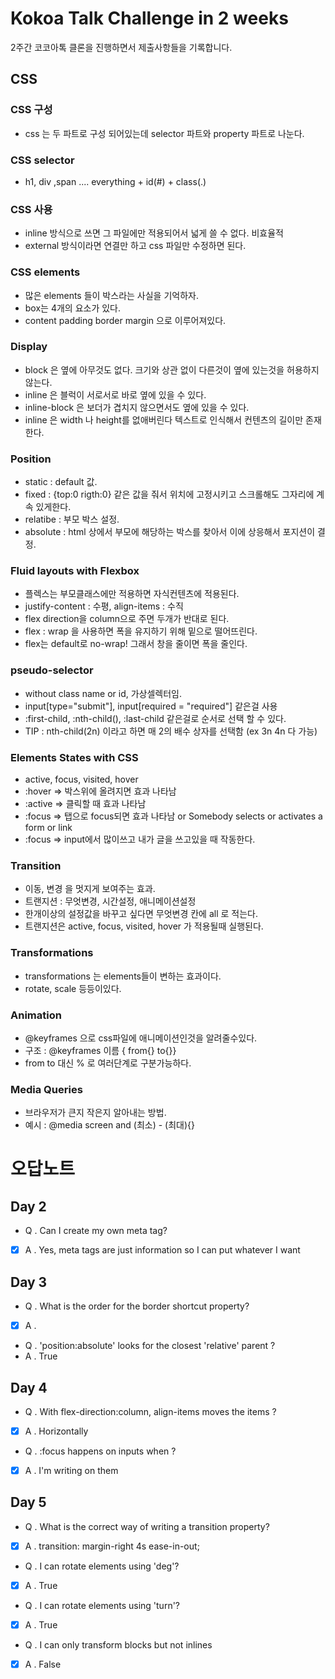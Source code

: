 # Kokoa Talk Challenge in 2 weeks

2주간 코코아톡 클론을 진행하면서 제출사항들을 기록합니다.

## CSS

### CSS 구성
- css 는 두 파트로 구성 되어있는데 selector 파트와 property 파트로 나눈다.

### CSS selector
- h1, div ,span .... everything + id(#) + class(.) 

### CSS 사용
- inline 방식으로 쓰면 그 파일에만 적용되어서 넓게 쓸 수 없다. 비효율적
- external 방식이라면 연결만 하고 css 파일만 수정하면 된다.

### CSS elements
- 많은 elements 들이 박스라는 사실을 기억하자.
- box는 4개의 요소가 있다.
- content padding border margin 으로 이루어져있다.

### Display
- block 은 옆에 아무것도 없다. 크기와 상관 없이 다른것이 옆에 있는것을 허용하지 않는다.
- inline 은 블럭이 서로서로 바로 옆에 있을 수 있다.
- inline-block 은 보더가 겹치지 않으면서도 옆에 있을 수 있다.
- inline 은 width 나 height를 없애버린다 텍스트로 인식해서 컨텐츠의 길이만 존재한다.

### Position
- static : default 값.
- fixed : {top:0 rigth:0} 같은 값을 줘서 위치에 고정시키고 스크롤해도 그자리에 계속 있게한다.
- relatibe : 부모 박스 설정.
- absolute : html 상에서 부모에 해당하는 박스를 찾아서 이에 상응해서 포지션이 결정.

### Fluid layouts with Flexbox
- 플렉스는 부모클래스에만 적용하면 자식컨텐츠에 적용된다.
- justify-content : 수평, align-items : 수직
- flex direction을 column으로 주면 두개가 반대로 된다.
- flex : wrap 을 사용하면 폭을 유지하기 위해 밑으로 떨어뜨린다. 
- flex는 default로 no-wrap! 그래서 창을 줄이면 폭을 줄인다.

### pseudo-selector
- without class name or id, 가상셀렉터임.
- input[type="submit"], input[required = "required"] 같은걸 사용
- :first-child, :nth-child(), :last-child 같은걸로 순서로 선택 할 수 있다.
- TIP : nth-child(2n) 이라고 하면 매 2의 배수 상자를 선택함 (ex 3n 4n  다 가능)

### Elements States with CSS
- active, focus, visited, hover
- :hover    =>  박스위에 올려지면 효과 나타남
- :active   =>  클릭할 때 효과 나타남
- :focus    =>  탭으로 focus되면 효과 나타남 or Somebody selects or activates a form or link
- :focus    =>  input에서 많이쓰고 내가 글을 쓰고있을 때 작동한다.

### Transition
- 이동, 변경 을 멋지게 보여주는 효과.
- 트랜지션 : 무엇변경, 시간설정, 애니메이션설정
- 한개이상의 설정값을 바꾸고 싶다면 무엇변경 칸에 all 로 적는다.
- 트랜지션은 active, focus, visited, hover 가 적용될때 실행된다.

### Transformations
- transformations 는 elements들이 변하는 효과이다.
- rotate, scale 등등이있다.

### Animation
- @keyframes 으로 css파일에 애니메이션인것을 알려줄수있다.
- 구조 : @keyframes 이름 { from{} to{}}
- from to 대신 % 로 여러단계로 구분가능하다.

### Media Queries
- 브라우저가 큰지 작은지 알아내는 방법.
- 예시 : @media screen and (최소) - (최대){}
  

# 오답노트
## Day 2
- Q . Can I create my own meta tag?
- [x] A . Yes, meta tags are just information so I can put whatever I want 
  
## Day 3
- Q . What is the order for the border shortcut property?
-  [x] A . <border-style> <color> <border-width>

- Q . 'position:absolute' looks for the closest 'relative' parent ?
- A . True

## Day 4
- Q . With flex-direction:column, align-items moves the items ?
-  [x] A . Horizontally

- Q . :focus happens on inputs when ?
-  [x] A . I'm writing on them

## Day 5
- Q . What is the correct way of writing a transition property?
-  [x] A . transition: margin-right 4s ease-in-out;

- Q .  I can rotate elements using 'deg'?
-  [x] A . True

- Q .  I can rotate elements using 'turn'?
-  [x] A . True

- Q .  I can only transform blocks but not inlines 
-  [x] A . False